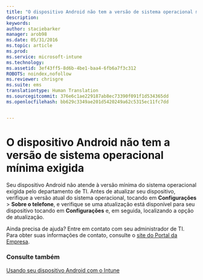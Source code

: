 ```yaml
---
title: "O dispositivo Android não tem a versão de sistema operacional mínima exigida | Microsoft Intune"
description: 
keywords: 
author: staciebarker
manager: arob98
ms.date: 05/31/2016
ms.topic: article
ms.prod: 
ms.service: microsoft-intune
ms.technology: 
ms.assetid: 3ef43ff5-8d6b-4be1-baa4-6fb6a7f3c312
ROBOTS: noindex,nofollow
ms.reviewer: chrisgre
ms.suite: ems
translationtype: Human Translation
ms.sourcegitcommit: 376e6c1ae229187ab8ec73390f091f1d534365dd
ms.openlocfilehash: bb629c3349ae201d5420249a62c5315ec11fc7dd


---
```



# O dispositivo Android não tem a versão de sistema operacional mínima exigida

Seu dispositivo Android não atende à versão mínima do sistema operacional exigida pelo departamento de TI. Antes de atualizar seu dispositivo, verifique a versão atual do sistema operacional, tocando em **Configurações** &gt; **Sobre o telefone**, e verifique se uma atualização está disponível para seu dispositivo tocando em **Configurações** e, em seguida, localizando a opção de atualização.

Ainda precisa de ajuda? Entre em contato com seu administrador de TI. Para obter suas informações de contato, consulte o [site do Portal da Empresa](http://portal.manage.microsoft.com).

### Consulte também
[Usando seu dispositivo Android com o Intune](using-your-android-device-with-intune.md)


<!--HONumber=Jul16_HO3-->


